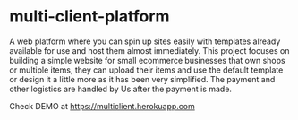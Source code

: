 # multi-client-platform
A web platform where you can spin up sites easily with templates already available for use and host them almost immediately.
This project focuses on building a simple website for small ecommerce businesses that own shops or multiple items, they can upload their items and use the default template or design it a little more as it has been very simplified. The payment and other logistics are handled by Us after the payment is made.

Check DEMO at https://multiclient.herokuapp.com
